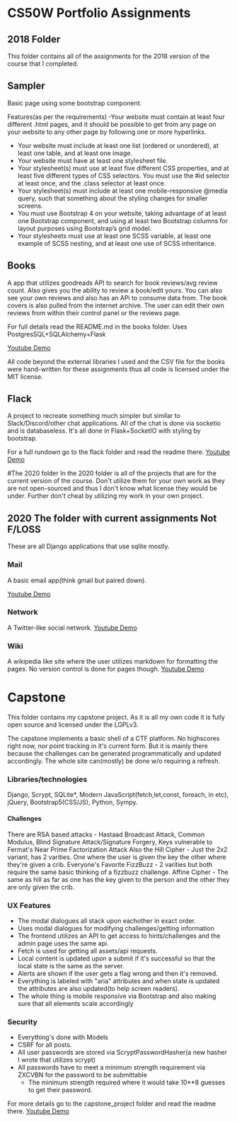 # CS50W Portfolio Assignments

## 2018 Folder
This folder contains all of the assignments for the 2018 version of the course that I completed.

## Sampler
Basic page using some bootstrap component.

Features(as per the requirements)
-Your website must contain at least four different .html pages, and it should be possible to get from any page on your website to any other page by following one or more hyperlinks.
- Your website must include at least one list (ordered or unordered), at least one table, and at least one image.
- Your website must have at least one stylesheet file.
- Your stylesheet(s) must use at least five different CSS properties, and at least five different types of CSS selectors. You must use the #id selector at least once, and the .class selector at least once.
- Your stylesheet(s) must include at least one mobile-responsive @media query, such that something about the styling changes for smaller screens.
- You must use Bootstrap 4 on your website, taking advantage of at least one Bootstrap component, and using at least two Bootstrap columns for layout purposes using Bootstrap’s grid model.
- Your stylesheets must use at least one SCSS variable, at least one example of SCSS nesting, and at least one use of SCSS inheritance.


## Books
A app that utilizes goodreads API to search for book reviews/avg review count. Also gives you the ability to review a book/edit yours. You can also see your own reviews and also has an APi to consume data from.
The book covers is also pulled from the internet archive. The user can edit their own reviews from within their control panel or the reviews page.

For full details read the README.md in the books folder.
Uses PostgresSQL+SQLAlchemy+Flask

[Youtube Demo](https://www.youtube.com/watch?v=jfqE9EjYJ-g)

All code beyond the external libraries I used and the CSV file for the books were hand-written for these assignments thus all code is licensed under the MIT license.


## Flack
A project to recreate something much simpler but similar to Slack/Discord/other chat applications. All of the chat is done via socketio and is databaseless. 
It's all done in Flask+SocketIO with styling by bootstrap.

For a full rundown go to the flack folder and read the readme there.
[Youtube Demo](https://www.youtube.com/watch?v=PtXNmDIl2lQ)

#The 2020 folder
In the 2020 folder is all of the projects that are for the current version of the course. Don't utilize them for your own work as they are not open-sourced and thus I don't know what license they would be under. Further don't cheat by utilizing my work in your own project.


## 2020 The folder with current assignments Not F/LOSS
These are all Django applications that use sqlite mostly.
### Mail
A basic email app(think gmail but paired down).

[Youtube Demo](https://www.youtube.com/watch?v=fI2cAQI1fG8)

### Network
A Twitter-like social network.
[Youtube Demo](https://www.youtube.com/watch?v=LKbzbDpdctc)

### Wiki
A wikipedia like site where the user utilizes markdown for formatting the pages.
No version control is done for pages though.
[Youtube Demo](https://www.youtube.com/watch?v=5D5pMcwMZUs)

# Capstone
This folder contains my capstone project. As it is all my own code it is fully open source and licensed under the LGPLv3.

The capstone implements a basic shell of a CTF platform. No highscores right now, nor point tracking in it's current form. But it is mainly there because the challenges can be generated programmatically and updated accordingly. The whole site can(mostly) be done w/o requiring a refresh.

### Libraries/technologies
Django, Scrypt, SQLite*, Modern JavaScript(fetch,let,const, foreach, in etc), jQuery, Bootstrap5(CSS/JS), Python, Sympy.

#### Challenges
There are RSA based attacks
	- Hastaad Broadcast Attack, Common Modulus, Blind Signature Attack/Signature Forgery, Keys vulnerable to Fermat's Near Prime Factorization Attack
Also the Hill Cipher
	- Just the 2x2 variant, has 2 varities. One where the user is given the key the other where they're given a crib.
Everyone's Favorite FizzBuzz
	- 2 varities but both require the same basic thinking of a fizzbuzz challenge.
Affine Cipher
	- The same as hill as far as one has the key given to the person and the other they are only given the crib.

### UX Features
- The modal dialogues all stack upon eachother in exact order.
- Uses modal dialogues for modifying challenges/getting information
- The frontend utilizes an API to get access to hints/challenges and the admin page uses the same api.
- Fetch is used for getting all assets/api requests.
- Local content is updated upon a submit if it's successful so that the local state is the same as the server.
- Alerts are shown if the user gets a flag wrong and then it's removed.
- Everything is labeled with "aria" attributes and when state is updated the attributes are also updated(to help screen readers).
- The whole thing is mobile responsive via Bootstrap and also making sure that all elements scale accordingly

### Security
- Everything's done with Models
- CSRF for all posts.
- All user passwords are stored via ScryptPasswordHasher(a new hasher I wrote that utilizes scrypt)
- All passwords have to meet a minimum strength requirement via ZXCVBN for the password to be submittable
	- The minimum strength required where it would take 10**8 guesses to get their password.
	
For more details go to the capstone_project folder and read the readme there.
[Youtube Demo](https://www.youtube.com/watch?v=mhvTJmAPKCM)
